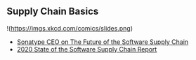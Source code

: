 ## Supply Chain Basics

!(https://imgs.xkcd.com/comics/slides.png)

- [Sonatype CEO on The Future of the Software Supply Chain](https://blog.sonatype.com/sonatype-ceo-on-the-future-of-the-software-supply-chain)
- [2020 State of the Software Supply Chain Report](https://blog.sonatype.com/2020-state-of-the-software-supply-chain-report)
